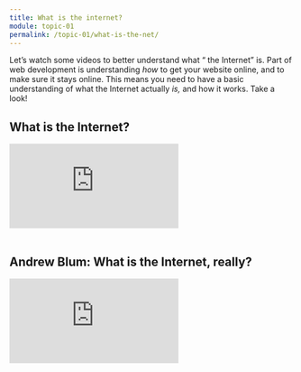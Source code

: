 ```yaml
---
title: What is the internet?
module: topic-01
permalink: /topic-01/what-is-the-net/
---
```


<div class="divider-rounded"></div>

Let’s watch some videos to better understand what “ the Internet” is. Part of web development is understanding _how_ to get your website online, and to make sure it stays online. This means you need to have a basic understanding of what the Internet actually _is,_ and how it works. Take a look!

## What is the Internet?
<div class="embed-responsive embed-responsive-16by9">
  <iframe class="embed-responsive-item" src="https://www.youtube.com/embed/Dxcc6ycZ73M?rel=0&amp;showinfo=0" frameborder="0" allowfullscreen></iframe>
</div>

<br/>

## Andrew Blum: What is the Internet, really?
<div class="embed-responsive embed-responsive-16by9">
  <iframe class="embed-responsive-item" src="https://www.youtube.com/embed/XE_FPEFpHt4?rel=0&amp;showinfo=0" frameborder="0" allowfullscreen></iframe>
</div>
